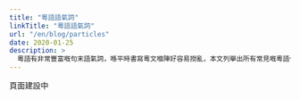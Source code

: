 ```yaml
---
title: "粵語語氣詞"
linkTitle: "粵語語氣詞"
url: "/en/blog/particles"
date: 2020-01-25
description: >
  粵語有非常豐富嘅句末語氣詞，喺平時書寫粵文嗰陣好容易撈亂，本文列舉出所有常見嘅粵語句末語氣詞同佢嘅規範寫法，等大家可以規範粵文。
---
```


頁面建設中